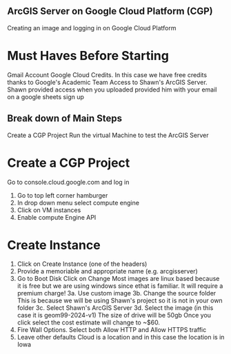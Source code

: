 ## ArcGIS Server on Google Cloud Platform (CGP)
Creating an image and logging in on Google Cloud Platform

# Must Haves Before Starting 
Gmail Account
Google Cloud Credits. In this case we have free credits thanks to Google's Academic Team 
Access to Shawn's ArcGIS Server. Shawn provided access when you uploaded provided him with your email on a google sheets sign up

## Break down of Main Steps 
Create a CGP Project
Run the virtual Machine to test the ArcGIS Server 

# Create a CGP Project 
Go to console.cloud.google.com and log in 
1. Go to top left corner hamburger
2. In drop down menu select compute engine
3. Click on VM instances
4. Enable compute Engine API

# Create Instance 
1. Click on Create Instance (one of the headers)
2. Provide a memoriable and appropriate name (e.g. arcgisserver)
3. Go to Boot Disk Click on Change
      Most images are linux based because it is free but we are using windows since ethat is familiar. It will require a premium charge!
     3a. Use custom image
     3b. Change the source folder
             This is because we will be using Shawn's project so it is not in your own folder
     3c. Select Shawn's ArcGIS Server
     3d. Select the image (in this case it is geom99-2024-v1)
             The size of drive will be 50gb
     Once you click select the cost estimate will change to ~$60.
5. Fire Wall Options. Select both Allow HTTP and Allow HTTPS traffic  
5. Leave other defaults
      Cloud is a location and in this case the location is in Iowa
 

   
